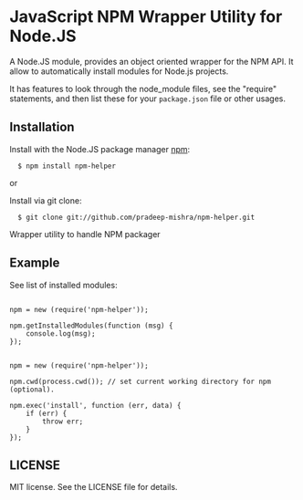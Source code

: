 # JavaScript NPM Wrapper Utility for Node.JS

A Node.JS module, provides an object oriented wrapper for the NPM API.  It allow to automatically install modules for Node.js projects.  

It has features to look through the node_module files, see the "require" statements, and then list these for your `package.json` file or other usages.

## Installation

  Install with the Node.JS package manager [npm](http://npmjs.org/):

      $ npm install npm-helper

or

  Install via git clone:

      $ git clone git://github.com/pradeep-mishra/npm-helper.git

Wrapper utility to handle NPM packager

## Example

See list of installed modules:

<pre lang="javascript"><code>
npm = new (require('npm-helper'));

npm.getInstalledModules(function (msg) {
    console.log(msg);
});
</code></pre>

<pre lang="javascript"><code>
npm = new (require('npm-helper'));

npm.cwd(process.cwd()); // set current working directory for npm (optional).

npm.exec('install', function (err, data) {
    if (err) {
        throw err;
    }
});
</code></pre>

## LICENSE

MIT license. See the LICENSE file for details.


